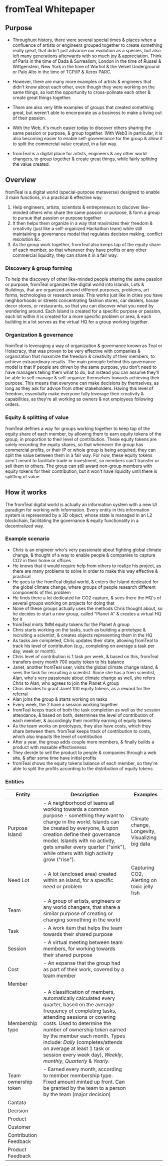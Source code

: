 # fromTeal Whitepaper

## Purpose
- Throughuot history, there were several special times & places when a confluence of artists or engineers grouped together to create something really great, that didn't just advance our evolution as a species, but also left many generations afterwards with so much joy & appreciation. Think of Paris in the time of Dada & Surrealism, London in the time of Russel & Wittgenstein, New York in the time of Warhol & the Velvet Underground or Palo Alto in the time of TCP/IP & Xerox PARC.

- However, there are many more examples of artists & engineers that didn't know about each other, even though they were working on the same things, so lost the opportunity to cross-polinate each other & create great things together.

- There are also very little examples of groups that created something great, but weren't able to encorporate as a business to make a living out of their passion.

- With the Web, it's much easier today to discover others sharing the same passion or purpose, & group together. With Web3 in particular, it is also becoming easier to enable self-goverenance for the group & allow it to split the commercial value created, in a fair way.

- fromTeal is a digital place for artists, engineers & any other world changers, to group together & create great things, while fairly splitting the value created.



## Overview
fromTeal is a digital world (special-purpose metaverse) designed to enable 3 main functions, in a practical & effective way:
1. Help engineers, artists, scientists & entrepreneurs to discover like-minded others who share the same passion or purpose, & form a group to pursue that passion or purpose together
2. It then helps them organize in a way that maximizes their freedom & creativity (just like a self-organized Hackathon team) while still maintaining a governance model that regulates decision making, conflict resolution &c.
3. As the group work together, fromTeal also keeps tap of the equity share of each member, so that whenever they have profits or any other commercial liquidity, they can share it in a fair way.

### Discovery & group forming
To help the discovery of other like-minded people sharing the same passion or purpose, fromTeal organizes the digital world into Islands, Lots & Buildings, that are organized around different purposes, problems, art forms, technologies or research areas. This works just like in cities you have neighborhoods or streets concentrating fashion stores, car dealers, house decor stores, or restaurants, so that you can discover what you need by wondering around. Each Island is created for a specific purpose or passion, each lot within it is created for a more specific problem or area, & each building in a lot serves as the virtual HQ for a group working together.

### Organization & governance
fromTeal is leveraging a way of organization & governance known as Teal or Holacracy, that was proven to be very effective with companies & organization that maximize the freedom & creativity of their members, to achieve extraordinary results. The main principle behind this governance model is that if people are driven by the same purpose, you don't need to have managers telling them what to do, but instead you can assume they'll be able to self-manage & self-organize themselves towards achieving their purpose. This means that everyone can make decisions by themselves, as long as they ask for advice from other stakeholders. Having this level of freedom, essentially make everyone fully leverage their creativity & capabilities, as they're all working as owners & not employees following orders.

### Equity & splitting of value
fromTeal defines a way for groups working together to keep tap of the equity share of each member, by allowing them to earn equity tokens of the group, in proportion to their level of contribution. These equity tokens are solely recording the equity shares, so that whenever the group has commercial profits, or their IP or whole group is being acquired, they can split the value between them in a fair way. For now, these equity tokens aren't meant to facilitate trade or investment, so members can't transfer or sell them to others. The group can still award non-group members with equity tokens for their contribution, but it won't have liquidity until there is splitting of value.



## How it works
The fromTeal digital world is actually an information system with a new UI paradigm for working with information. Every entity in this information system is represented by a 3D object, whose state is managed in an L2 blockchain, facilitating the governance & equity functionality in a decentralized way. 

### Example scenario
- Chris is an engineer who's very passionate about fighting global climate change, & thought of a way to enable people & companies to capture CO2 in their home or offices
- He knows that it would require help from others to realize his project, as there are many problems to solve in order to make this way effective & practical 
- He goes to the fromTeal digital world, & enters the Island dedicated for the global climate change, where groups of people research different components of this problem
- He finds there a lot dedicated for CO2 capture, & sees there the HQ's of several groups working on projects for doing that
- None of these groups actually uses the methods Chris thought about, so he decides to start a new group, called "Planet A" & creates a virtual HQ for it
- fromTeal mints 1MM equity tokens for the Planet A group
- Chris starts working on the tasks, such as building a prototype & recruiting a scientist, & creates objects representing them in the HQ
- As tasks are completed, Chris updates their state, allowing fromTeal to track his level of contribution (e.g., completing on average a task per day, week or month).
- Chris level of contribution is 1 task per week, & based on this, fromTeal transfers every month 700 equity token to his balance
- Janet, another fromTeal user, visits the global climate change Island, & sees the task for recruiting a scientist. Since she has a frien scientist, Alan, who's very passionate about climate change as well, she refers Chris to Alan, who agrees to join the Planet A group
- Chris decides to grant Janet 100 equity tokens, as a reward for the referral
- Alan joins the group & starts working on tasks
- Every week, the 2 have a session working together
- fromTeal keeps track of both the task completion as well as the session attendance, & based on both, determines the level of contribution of each member, & accordingly their monthly earning of equity tokens
- As the team works on prototypes, they also have costs, which they share between them. fromTeal keeps track of contribution to costs, which also impacts the level of contribution
- After a year, the group adds couple more members, & finally builds a product with reasable effectiveness
- They decide to sell the product to people & companies through a web site, & after some time have initial profits
- fromTeal shows the equity tokens balance of each member, so they're able to split the profits according to the distribution of equity tokens

### Entities

| Entity | Description | Examples |
| ----------- | ----------- | ----------- |
| Purpose Island | - A neighborhood of teams all working towards a common purpose - something they want to change in the world. Islands can be created by everyone, & upon creation define their governance model. Islands with no activity, gets smaller every quarter ("sink"), while others with high activity grow ("rise"). | Climate change, Longevity, Visualizing big data |
| Need Lot | - A lot (enclosed area) created within an island, for a specific need or problem | Capturing CO2, Alerting on toxic jelly fish |
| Team | - A group of artists, engineers or any world changers, that share a similar purpose of creating or changing something in the world |  |
| Task | - A work item that helps the team towards their shared purpose |  |
| Session | - A virtual meeting between team members, for working towards their shared purpose |  |
| Cost | - An expanse that the group had as part of their work, covered by a team member |  |
| Member |  |  |
| Membership type | - A classification of members, automatically calculated every quarter, based on the average frequency of completing tasks, attending sessions or covering costs. Used to determine the number of ownership token earned by the member each month. Types include: *Daily* (completes/attends on average at least 1 task or session every week day), *Weekly*, *monthly*,  *Quarterly* & *Yearly*. |  |
| Team ownership token | - Earned every month, according to member membership type. Fixed amount minted up front. Can be granted by the team to a person by the team (major decision) |  |
| Cantata |  |  |
| Decision |  |  |
| Product |  |  |
| Customer |  |  |
| Contribution Feedback |  |  |
| Product Feedback |  |  |
